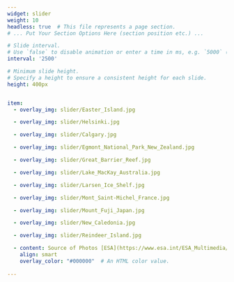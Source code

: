 ```yaml
---
widget: slider
weight: 10
headless: true  # This file represents a page section.
# ... Put Your Section Options Here (section position etc.) ...

# Slide interval.
# Use `false` to disable animation or enter a time in ms, e.g. `5000` (5s).
interval: '2500'

# Minimum slide height.
# Specify a height to ensure a consistent height for each slide.
height: 400px


item:
  - overlay_img: slider/Easter_Island.jpg

  - overlay_img: slider/Helsinki.jpg

  - overlay_img: slider/Calgary.jpg

  - overlay_img: slider/Egmont_National_Park_New_Zealand.jpg

  - overlay_img: slider/Great_Barrier_Reef.jpg

  - overlay_img: slider/Lake_MacKay_Australia.jpg

  - overlay_img: slider/Larsen_Ice_Shelf.jpg

  - overlay_img: slider/Mont_Saint-Michel_France.jpg

  - overlay_img: slider/Mount_Fuji_Japan.jpg

  - overlay_img: slider/New_Caledonia.jpg

  - overlay_img: slider/Reindeer_Island.jpg

  - content: Source of Photos [ESA](https://www.esa.int/ESA_Multimedia/Copyright_Notice_Images)
    align: smart
    overlay_color: "#000000"  # An HTML color value.
    
---
```


